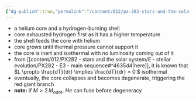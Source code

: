 ```yaml
---
{"dg-publish":true,"permalink":"/content/012/px-282-stars-and-the-solar-system/e-stellar-evolution/px-285-e5a-post-main-sequence-evolution/","created":"2024-11-25T10:50:32.000+00:00","updated":"2024-11-26T10:15:55.071+00:00"}
---
```


- a helium core and a hydrogen-burning shell
- core exhausted hydrogen first as it has a higher temperature
- the shell feeds the core with helium
- core grows until thermal pressure cannot support it
- the core is inert and isothermal with no luminosity coming out of it
- from [[content/012/PX282 - stars and the solar system/E - stellar evolution/PX282 - E3 - main sequence#^4635d4\|here]], it is known that $L \propto \frac{dT}{dr} \implies \frac{dT}{dr} = 0:$ isothermal
- eventually, the core collapses and becomes degenerate, triggering the red giant branch
- **note:** if ${} M>2\,M_{odot} {}$, $He$ can fuse before degeneracy

